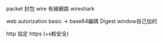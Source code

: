 packet 封包
wire 有線網路
wireshark


web autorization
basic -> base64編碼
Digest
window自己加的


http 協定
https (+s較安全)
